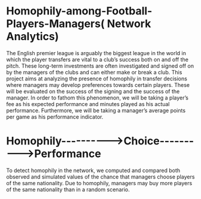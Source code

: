 # Homophily-among-Football-Players-Managers( Network Analytics)

The English premier league is arguably the biggest league in the world in which the player transfers are vital to a club’s success both on and off the pitch. These long-term investments are often investigated and signed off on by the managers of the clubs and can either make or break a club.
This project aims at analyzing the presence of homophily in transfer decisions where managers may develop preferences towards certain players. These will be evaluated on the success of the signing and the success of the manager. In order to fathom this phenomenon, we will be taking a player’s fee as his expected performance and minutes played as his actual performance. Furthermore, we will be taking a manager’s average points per game as his performance indicator. 

# Homophily---------->Choice---------->Performance
To detect homophily in the network, we computed and compared both observed and simulated values of the chance that managers choose players of the same nationality. Due to homophily, managers may buy more players of the same nationality than in a random scenario. 
